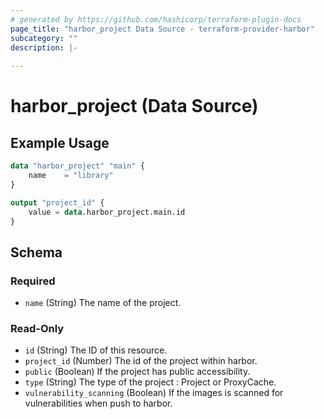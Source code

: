 ```yaml
---
# generated by https://github.com/hashicorp/terraform-plugin-docs
page_title: "harbor_project Data Source - terraform-provider-harbor"
subcategory: ""
description: |-
  
---
```


# harbor_project (Data Source)

<!-- schema generated by tfplugindocs -->

## Example Usage

```terraform
data "harbor_project" "main" {
    name    = "library" 
}

output "project_id" {
    value = data.harbor_project.main.id
}
```

## Schema

### Required

- `name` (String) The name of the project.

### Read-Only

- `id` (String) The ID of this resource.
- `project_id` (Number) The id of the project within harbor.
- `public` (Boolean) If the project has public accessibility.
- `type` (String) The type of the project : Project or ProxyCache.
- `vulnerability_scanning` (Boolean) If the images is scanned for vulnerabilities when push to harbor.
